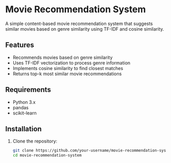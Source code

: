 # Movie Recommendation System

A simple content-based movie recommendation system that suggests similar movies based on genre similarity using TF-IDF and cosine similarity.

## Features

- Recommends movies based on genre similarity
- Uses TF-IDF vectorization to process genre information
- Implements cosine similarity to find closest matches
- Returns top-k most similar movie recommendations

## Requirements

- Python 3.x
- pandas
- scikit-learn

## Installation

1. Clone the repository:
   ```bash
   git clone https://github.com/your-username/movie-recommendation-system.git
   cd movie-recommendation-system
